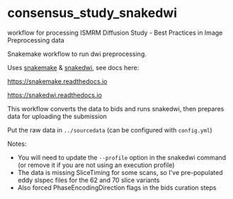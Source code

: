# consensus_study_snakedwi
workflow for processing ISMRM Diffusion Study - Best Practices in Image Preprocessing data

Snakemake workflow to run dwi preprocessing.

Uses [snakemake](http://github.com/snakemake/snakemake) & [snakedwi](http://github.com/snakedwi/snakedwi), see docs here:

https://snakemake.readthedocs.io

https://snakedwi.readthedocs.io

This workflow converts the data to bids and runs snakedwi, then prepares data for uploading the submission

Put the raw data in `../sourcedata` (can be configured with `config.yml`)

Notes: 
 - You will need to update the `--profile` option in the snakedwi command (or remove it if you are not using an execution profile)
 - The data is missing SliceTiming for some scans, so I've pre-populated eddy slspec files for the 62 and 70 slice variants
 - Also forced PhaseEncodingDirection flags in the bids curation steps
 
